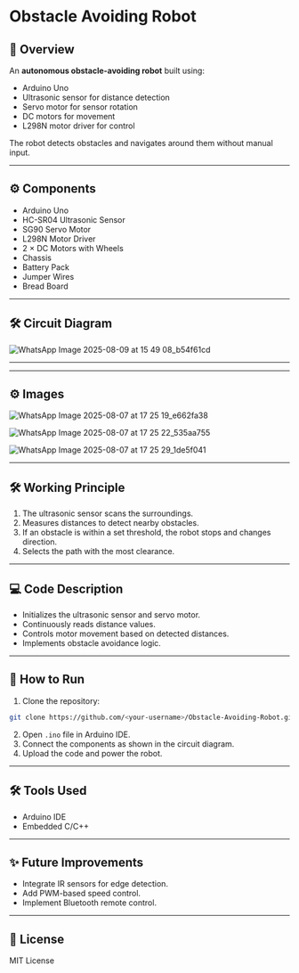 # Obstacle Avoiding Robot

## 📌 Overview
An **autonomous obstacle-avoiding robot** built using:
- Arduino Uno
- Ultrasonic sensor for distance detection
- Servo motor for sensor rotation
- DC motors for movement
- L298N motor driver for control

The robot detects obstacles and navigates around them without manual input.

---

## ⚙️ Components
- Arduino Uno
- HC-SR04 Ultrasonic Sensor
- SG90 Servo Motor
- L298N Motor Driver
- 2 × DC Motors with Wheels
- Chassis
- Battery Pack
- Jumper Wires
- Bread Board


---
## 🛠️ Circuit Diagram
![WhatsApp Image 2025-08-09 at 15 49 08_b54f61cd](https://github.com/user-attachments/assets/2865a47f-10a6-432a-95d4-8ed1a3c48018)


---
---

## ⚙️ Images
![WhatsApp Image 2025-08-07 at 17 25 19_e662fa38](https://github.com/user-attachments/assets/820e619e-2573-4c55-9afd-473a6691de0f)

![WhatsApp Image 2025-08-07 at 17 25 22_535aa755](https://github.com/user-attachments/assets/51fd058d-4200-49cb-acc3-247060f4bcbb)

![WhatsApp Image 2025-08-07 at 17 25 29_1de5f041](https://github.com/user-attachments/assets/9642b21f-bfd3-4e5d-aacf-a95fe347691a)



---
## 🛠️ Working Principle
1. The ultrasonic sensor scans the surroundings.
2. Measures distances to detect nearby obstacles.
3. If an obstacle is within a set threshold, the robot stops and changes direction.
4. Selects the path with the most clearance.


---



## 💻 Code Description
- Initializes the ultrasonic sensor and servo motor.
- Continuously reads distance values.
- Controls motor movement based on detected distances.
- Implements obstacle avoidance logic.

---

## 🚀 How to Run
1. Clone the repository:
```bash
git clone https://github.com/<your-username>/Obstacle-Avoiding-Robot.git
```
2. Open `.ino` file in Arduino IDE.
3. Connect the components as shown in the circuit diagram.
4. Upload the code and power the robot.

---

## 🛠️ Tools Used
- Arduino IDE
- Embedded C/C++

---

## ✨ Future Improvements
- Integrate IR sensors for edge detection.
- Add PWM-based speed control.
- Implement Bluetooth remote control.

---

## 📜 License
MIT License
